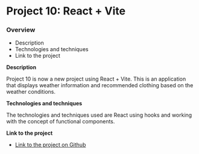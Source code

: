 # Project 10: React + Vite

### Overview  

* Description 
* Technologies and techniques  
* Link to the project  
  
**Description**
  
Project 10 is now a new project using React + Vite. This is an application that displays weather information and recommended clothing based on the weather conditions.

**Technologies and  techniques**  
  
The technologies and techniques used are React using hooks and working with the concept of functional components.

  
**Link to the project**  
  
* [Link to the project on Github](https://github.com/krystleta/se_project_react)  
